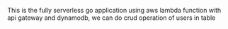 This is the fully serverless go application using aws lambda function with api gateway and dynamodb, we can do crud operation of users in table
